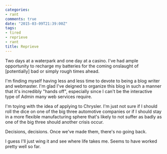 ```yaml
---
categories:
- rant
comments: true
date: "2015-03-09T21:39:00Z"
tags:
- tired
- reprieve
- rant
title: Reprieve
---
```


Two days at a waterpark and one day at a casino. I've had ample
opportunity to recharge my batteries for the coming onslaught of
[potentially] bad or simply rough times ahead.

I'm finding myself having less and less time to devote to being a blog
writer and webmaster. I'm glad I've deigned to organize this blog in
such a manner that it's incredibly "hands off", especially since I can't
be the interactive type of Admin many web services require.

I'm toying with the idea of applying to Chrysler. I'm just not sure if I
should roll the dice on one of the big three automotive companies or if
I should stay in a more flexible manufacturing sphere that's likely to
not suffer as badly as one of the big three should another crisis occur.

Decisions, decisions. Once we've made them, there's no going back.

I guess I'll just wing it and see where life takes me. Seems to have
worked pretty well so far.
